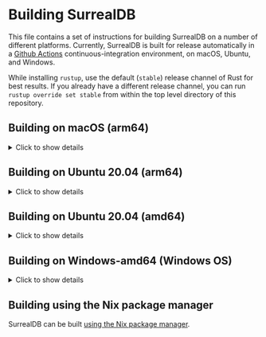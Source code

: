 # Building SurrealDB

This file contains a set of instructions for building SurrealDB on a number of different platforms. Currently, SurrealDB is built for release automatically in a [Github Actions](https://github.com/surrealdb/surrealdb/actions) continuous-integration environment, on macOS, Ubuntu, and Windows.

While installing `rustup`, use the default (`stable`) release channel of Rust for best results. If you already have a different release channel, you can run `rustup override set stable` from within the top level directory of this repository.

<!-- -------------------------------------------------- -->
<!-- -------------------------------------------------- -->
<!-- -------------------------------------------------- -->
<!-- -------------------------------------------------- -->
<!-- -------------------------------------------------- -->

## Building on macOS (arm64)

<details><summary>Click to show details</summary>
	
### ✅ Compile for `apple-darwin` (macOS)
```bash
# Setup
brew install cmake protobuf
rustup target add x86_64-apple-darwin
rustup target add aarch64-apple-darwin
# Compile for x86_64-apple-darwin
cargo build --release --locked --target x86_64-apple-darwin
# Compile for aarch64-apple-darwin
cargo build --release --locked --target aarch64-apple-darwin
```

### ✅ Compile for `aarch64-unknown-linux-gnu` (Linux)
```bash
# Run Docker
docker run -it --platform linux/arm64 -v $PWD:/code ubuntu
# Setup
apt-get -y update
apt-get -y install \
	curl \
	llvm \
	cmake \
	binutils \
	clang-11 \
	qemu-user \
	musl-tools \
	libssl-dev \
	pkg-config \
	build-essential \
	protobuf-compiler
# Install rustlang and cargo
curl --proto '=https' --tlsv1.2 -sSf https://sh.rustup.rs | sh
source "$HOME/.cargo/env"
# Add extra targets for rust
rustup target add aarch64-unknown-linux-gnu
# Compile for aarch64-unknown-linux-gnu
cargo build --release --locked --target aarch64-unknown-linux-gnu
```

### ✅ Compile for `x86_64-unknown-linux-gnu` (Linux)
```bash
# Run Docker
docker run -it --platform linux/amd64 -v $PWD:/code ubuntu
# Setup
apt-get -y update
apt-get -y install \
	curl \
	llvm \
	cmake \
	binutils \
	clang-11 \
	qemu-user \
	musl-tools \
	libssl-dev \
	pkg-config \
	build-essential \
	protobuf-compiler
# Install rustlang and cargo
curl --proto '=https' --tlsv1.2 -sSf https://sh.rustup.rs | sh
source "$HOME/.cargo/env"
# Add extra targets for rust
rustup target add x86_64-unknown-linux-gnu
# Compile for x86_64-unknown-linux-gnu
cargo build --release --locked --target x86_64-unknown-linux-gnu
```

### ❌ Cross-compile for `x86_64-pc-windows-gnu` (Windows)
<sub>This does not yet build successfully</sub>
```bash
# Setup
brew install cmake mingw-w64 protobuf
rustup target add x86_64-pc-windows-gnu
# Compile for x86_64-w64-mingw32-gcc
export CC_x86_64_pc_windows_gnu=x86_64-w64-mingw32-gcc
export CARGO_TARGET_X86_64_PC_WINDOWS_GNU_LINKER=x86_64-w64-mingw32-gcc
cargo build --release --locked --target x86_64-pc-windows-gnu
```

### ❌ Cross-compile for `x86_64-unknown-linux-musl` (Linux Musl)
<sub>This does not yet build successfully</sub>
```bash
docker pull clux/muslrust:stable
docker run --pull --rm -v $PWD:/volume -t clux/muslrust:stable cargo build --release --target x86_64-unknown-linux-musl
```
	
</details>

<!-- -------------------------------------------------- -->
<!-- -------------------------------------------------- -->
<!-- -------------------------------------------------- -->
<!-- -------------------------------------------------- -->
<!-- -------------------------------------------------- -->

## Building on Ubuntu 20.04 (arm64)

<details><summary>Click to show details</summary>

### ✅ Compile for `aarch64-unknown-linux-gnu` (Linux)
```bash
# Setup
apt-get -y update
apt-get -y install \
	curl \
	llvm \
	cmake \
	binutils \
	clang-11 \
	qemu-user \
	musl-tools \
	libssl-dev \
	pkg-config \
	build-essential \
	protobuf-compiler
# Install rustlang and cargo
curl --proto '=https' --tlsv1.2 -sSf https://sh.rustup.rs | sh
source "$HOME/.cargo/env"
# Add extra targets for rust
rustup target add aarch64-unknown-linux-gnu
# Compile for aarch64-unknown-linux-gnu
cargo build --release --locked --target aarch64-unknown-linux-gnu
```

### ✅ Compile for `x86_64-unknown-linux-gnu` (Linux)
```bash
# Setup
apt-get -y update
apt-get -y install \
	curl \
	llvm \
	cmake \
	binutils \
	clang-11 \
	qemu-user \
	musl-tools \
	libssl-dev \
	pkg-config \
	build-essential \
	protobuf-compiler \
	libc6-dev-amd64-cross \
	crossbuild-essential-amd64
# Install rustlang and cargo
curl --proto '=https' --tlsv1.2 -sSf https://sh.rustup.rs | sh
source "$HOME/.cargo/env"
# Add extra targets for rust
rustup target add x86_64-unknown-linux-gnu
# Compile for x86_64-unknown-linux-gnu
cargo build --release --locked --target x86_64-unknown-linux-gnu
```

### ❌ Cross-compile for `x86_64-pc-windows-gnu` (Windows)
<sub>This does not yet build successfully</sub>
```bash
# Setup
sudo apt-get -y update
sudo apt-get -y install llvm cmake clang-11 binutils mingw-w64
rustup target add x86_64-pc-windows-gnu
# Compile for x86_64-pc-windows-gnu
export CC_x86_64_pc_windows_gnu=x86_64-w64-mingw32-gcc
export CARGO_TARGET_X86_64_PC_WINDOWS_GNU_LINKER=x86_64-w64-mingw32-gcc
cargo build --release --locked --target x86_64-pc-windows-gnu
```

### ❌ Cross-compile for `armv7-unknown-linux-musleabihf` (Raspberry Pi)
<sub>This does not yet build successfully</sub>
```bash
# Setup
apt-get -y update
apt-get -y install \
	curl \
	llvm \
	cmake \
	binutils \
	clang-11 \
	qemu-user \
	musl-tools \
	libssl-dev \
	pkg-config \
	build-essential \
	g++-arm-linux-gnueabihf \
	gcc-arm-linux-gnueabihf
# Install rustlang and cargo
curl --proto '=https' --tlsv1.2 -sSf https://sh.rustup.rs | sh
source "$HOME/.cargo/env"
# Add extra targets for rust
rustup target add armv7-unknown-linux-musleabihf
# Compile for x86_64-unknown-linux-gnu
cargo build --release --locked --target armv7-unknown-linux-musleabihf
```

### ❌ Cross-compile for `x86_64-unknown-linux-musl` (Linux Musl)
<sub>This does not yet build successfully</sub>
```bash
docker pull clux/muslrust:stable
docker run --pull --rm -v $PWD:/volume -t clux/muslrust:stable cargo build --release --target x86_64-unknown-linux-musl
```

</details>

<!-- -------------------------------------------------- -->
<!-- -------------------------------------------------- -->
<!-- -------------------------------------------------- -->
<!-- -------------------------------------------------- -->
<!-- -------------------------------------------------- -->

## Building on Ubuntu 20.04 (amd64)

<details><summary>Click to show details</summary>

### ✅ Compile for `x86_64-unknown-linux-gnu` (Linux)
```bash
# Setup
apt-get -y update
apt-get -y install \
	curl \
	llvm \
	cmake \
	binutils \
	clang-11 \
	qemu-user \
	musl-tools \
	libssl-dev \
	pkg-config \
	build-essential \
	protobuf-compiler
# Install rustlang and cargo
curl --proto '=https' --tlsv1.2 -sSf https://sh.rustup.rs | sh
source "$HOME/.cargo/env"
# Add extra targets for rust
rustup target add x86_64-unknown-linux-gnu
# Compile for x86_64-unknown-linux-gnu
cargo build --release --locked --target x86_64-unknown-linux-gnu
```

### ✅ Compile for `aarch64-unknown-linux-gnu` (Linux)
```bash
# Setup
apt-get -y update
apt-get -y install \
	curl \
	llvm \
	cmake \
	binutils \
	clang-11 \
	qemu-user \
	musl-tools \
	libssl-dev \
	pkg-config \
	build-essential \
	protobuf-compiler \
	libc6-dev-arm64-cross \
	crossbuild-essential-arm64
# Install rustlang and cargo
curl --proto '=https' --tlsv1.2 -sSf https://sh.rustup.rs | sh
source "$HOME/.cargo/env"
# Add extra targets for rust
rustup target add aarch64-unknown-linux-gnu
# Compile for x86_64-unknown-linux-gnu
cargo build --release --locked --target aarch64-unknown-linux-gnu
```

### ❌ Cross-compile for `x86_64-pc-windows-gnu` (Windows)
<sub>This does not yet build successfully</sub>
```bash
# Setup
sudo apt-get -y update
sudo apt-get -y install llvm cmake clang-11 binutils mingw-w64
rustup target add x86_64-pc-windows-gnu
# Compile for x86_64-pc-windows-gnu
export CC_x86_64_pc_windows_gnu=x86_64-w64-mingw32-gcc
export CARGO_TARGET_X86_64_PC_WINDOWS_GNU_LINKER=x86_64-w64-mingw32-gcc
cargo build --release --locked --target x86_64-pc-windows-gnu
```

### ❌ Cross-compile for `armv7-unknown-linux-musleabihf` (Raspberry Pi)
<sub>This does not yet build successfully</sub>
```bash
# Setup
apt-get -y update
apt-get -y install \
	curl \
	llvm \
	cmake \
	binutils \
	clang-11 \
	qemu-user \
	musl-tools \
	libssl-dev \
	pkg-config \
	build-essential \
	protobuf-compiler \
	g++-arm-linux-gnueabihf \
	gcc-arm-linux-gnueabihf
# Install rustlang and cargo
curl --proto '=https' --tlsv1.2 -sSf https://sh.rustup.rs | sh
source "$HOME/.cargo/env"
# Add extra targets for rust
rustup target add armv7-unknown-linux-musleabihf
# Compile for x86_64-unknown-linux-gnu
cargo build --release --locked --target armv7-unknown-linux-musleabihf
```

### ❌ Cross-compile for `x86_64-unknown-linux-musl` (Linux Musl)
<sub>This does not yet build successfully</sub>
```bash
docker pull clux/muslrust:stable
docker run --pull --rm -v $PWD:/volume -t clux/muslrust:stable cargo build --release --target x86_64-unknown-linux-musl
```

</details>


## Building on Windows-amd64 (Windows OS)

<details><summary>Click to show details</summary>

###  ✅ Compile for `windows-amd64`

> Compiling SurrealDB with windows OS requires **Administrator** priveledge!

⚠**Tested on Windows 11 build 22H2(22621.963)**

1. Install LLVM 👉 [Download Here](https://github.com/llvm/llvm-project/releases) *look for something like `LLVM-X.Y.Z-win64.exe`*

2. Install `MYSYS2` 👉 Follow instructions on [their website](https://www.msys2.org/)

3. When `MYSYS2` is installed it opens a shell. Install GCC via that shell

	```bash
	pacman -S mingw-w64-i686-gcc
	pacman -S mingw-w64-x86_64-gcc
	```

4. Install `patch` GNU Util

	Go to GNUWin32 page for [*patch*](http://gnuwin32.sourceforge.net/packages/patch.htm) and
	extract the [*patch*](http://gnuwin32.sourceforge.net/downlinks/patch-bin-zip.php)
	binaries onto your drive. 
	
	e.g. "C:\patch"

	> For some bizzare reasons, **patch.exe needs elevated priviledge** to be invoked during compilation

5. Add `gcc` and `patch` binary path to environment

	> Setting the environment variables for the entire system requires an **elevated ⚠** shell.

	```powershell
	[System.Environment]::SetEnvironmentVariable(
		"PATH", 
		[System.Environment]::GetEnvironmentVariable("PATH", "Machine") + 
		";" +
		"C:\msys64\mingw64\bin;" +
		"C:\msys64\mingw32\bin;" +
		"C:\patch\bin;",
		"Machine"
	)
	```

	Or do it manually via `sysdm.cpl`.

6. Run cargo in an **elevated ⚠** shell

    Running `cargo build` in an **elevated shell** will now build the `SurrealDB` in Windows OS.
</details>

## Building using the Nix package manager

SurrealDB can be built [using the Nix package manager](../pkg/nix#nix-package-manager).

